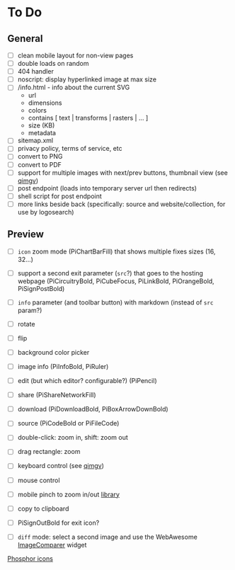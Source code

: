 # To Do

## General

- [ ] clean mobile layout for non-view pages
- [ ] double loads on random
- [ ] 404 handler
- [ ] noscript: display hyperlinked image at max size
- [ ] /info.html - info about the current SVG
	- url
	- dimensions
	- colors
	- contains [ text | transforms | rasters | ... ]
	- size (KB)
	- metadata
- [ ] sitemap.xml
- [ ] privacy policy, terms of service, etc
- [ ] convert to PNG
- [ ] convert to PDF
- [ ] support for multiple images with next/prev buttons, thumbnail view (see [qimgv](https://github.com/easymodo/qimgv))
- [ ] post endpoint (loads into temporary server url then redirects)
- [ ] shell script for post endpoint
- [ ] more links beside back (specifically: source and website/collection, for use by logosearch)

## Preview
- [ ] `icon` zoom mode (PiChartBarFill) that shows multiple fixes sizes (16, 32...)
- [ ] support a second exit parameter (`src`?) that goes to the hosting webpage (PiCircuitryBold, PiCubeFocus, PiLinkBold, PiOrangeBold, PiSignPostBold)
- [ ] `info` parameter (and toolbar button) with markdown (instead of `src` param?)
- [ ] rotate
- [ ] flip
- [ ] background color picker
- [ ] image info (PiInfoBold, PiRuler)
- [ ] edit (but which editor?  configurable?) (PiPencil)
- [ ] share (PiShareNetworkFill)
- [ ] download (PiDownloadBold, PiBoxArrowDownBold)
- [ ] source (PiCodeBold or PiFileCode)
- [ ] double-click: zoom in, shift: zoom out
- [ ] drag rectangle: zoom
- [ ] keyboard control (see [qimgv](https://github.com/easymodo/qimgv))
- [ ] mouse control
- [ ] mobile pinch to zoom in/out [library](https://www.npmjs.com/package/react-map-interaction)
- [ ] copy to clipboard
- [ ] PiSignOutBold for exit icon?
- [ ] `diff` mode: select a second image and use the WebAwesome [ImageComparer](https://backers.webawesome.com/docs/components/image-comparer) widget


[Phosphor icons](https://react-icons.github.io/react-icons/icons/pi/)
